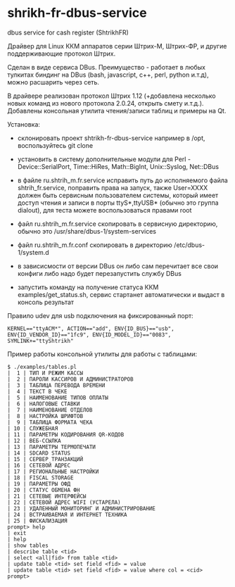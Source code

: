 # shrikh-fr-dbus-service
dbus service for cash register (ShtrikhFR) 

Драйвер для Linux ККМ аппаратов серии Штрих-М, Штрих-ФР, и другие поддерживающие протокол Штрих.

Сделан в виде сервиса DBus.
Преимущество - работает в любых тулкитах биндинг на DBus (bash, javascript, c++, perl, python и.т.д), можно расшарить через сеть.

В драйвере реализован протокол Штрих 1.12 (+добавлена несколько новых команд из нового протокола 2.0.24, открыть смету и.т.д.).
Добавлены консольная утилита чтения/записи таблиц и примеры на Qt.

Установка:
- склонировать проект shtrikh-fr-dbus-service например в /opt, воспользуйтесь git clone
- установить в систему дополнительные модули для Perl - Device::SerialPort, Time::HiRes, Math::BigInt, Unix::Syslog, Net::DBus

- в файле ru.shtrih_m.fr.service исправить путь до исполняемого файла shtrih_fr.service, поправить права на запуск, также User=XXXX должен быть сервисным пользователем системы, который имеет доступ чтения и записи в порты ttyS*,ttyUSB* (обычно это группа dialout), для теста можете воспользоваться правами root

- файл ru.shtrih_m.fr.service скопировать в сервисную директорию, обычно это /usr/share/dbus-1/system-services
- файл ru.shtrih_m.fr.conf скопировать в директорию /etc/dbus-1/system.d
- в зависисмости от версии DBus он либо сам перечитает все свои конфиги либо надо будет перезапустить службу DBus

- запустить команду на получение статуса ККМ examples/get_status.sh, сервис стартанет автоматически и выдаст в консоль результат

Правило udev для usb подключения на фиксированный порт:  
```
KERNEL=="ttyACM*", ACTION=="add", ENV{ID_BUS}=="usb", ENV{ID_VENDOR_ID}=="1fc9", ENV{ID_MODEL_ID}=="0083", SYMLINK+="ttyShtrikh"
```

Пример работы консольной утилиты для работы с таблицами:  
```
$ ./examples/tables.pl
|  1 | ТИП И РЕЖИМ КАССЫ
|  2 | ПАРОЛИ КАССИРОВ И АДМИНИСТРАТОРОВ
|  3 | ТАБЛИЦА ПЕРЕВОДА ВРЕМЕНИ
|  4 | ТЕКСТ В ЧЕКЕ
|  5 | НАИМЕНОВАНИЕ ТИПОВ ОПЛАТЫ
|  6 | НАЛОГОВЫЕ СТАВКИ
|  7 | НАИМЕНОВАНИЕ ОТДЕЛОВ
|  8 | НАСТРОЙКА ШРИФТОВ
|  9 | ТАБЛИЦА ФОРМАТА ЧЕКА
| 10 | СЛУЖЕБНАЯ
| 11 | ПАРАМЕТРЫ КОДИРОВАНИЯ QR-КОДОВ
| 12 | ВЕБ-ССЫЛКА
| 13 | ПАРАМЕТРЫ ТЕРМОПЕЧАТИ
| 14 | SDCARD STATUS
| 15 | СЕРВЕР ТРАНЗАКЦИЙ
| 16 | CЕТЕВОЙ АДРЕС
| 17 | РЕГИОНАЛЬНЫЕ НАСТРОЙКИ
| 18 | FISCAL STORAGE
| 19 | ПАРАМЕТРЫ ОФД
| 20 | СТАТУС ОБМЕНА ФН
| 21 | СЕТЕВЫЕ ИНТЕРФЕЙСЫ
| 22 | CЕТЕВОЙ АДРЕС WIFI (УСТАРЕЛА)
| 23 | УДАЛЕННЫЙ МОНИТОРИНГ И АДМИНИСТРИРОВАНИЕ
| 24 | ВСТРАИВАЕМАЯ И ИНТЕРНЕТ ТЕХНИКА
| 25 | ФИСКАЛИЗАЦИЯ
prompt> help
| exit
| help
| show tables
| describe table <tid>
| select <all|fid> from table <tid>
| update table <tid> set field <fid> = value
| update table <tid> set field <fid> = value where col = <cid>
prompt>
```
